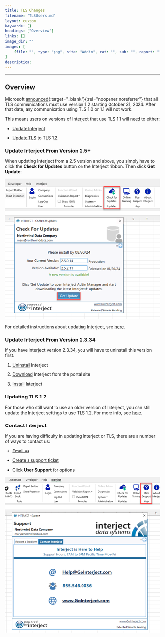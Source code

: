 ```yaml
---
title: TLS Changes
filename: "TLSUsers.md"
layout: custom
keywords: []
headings: ["Overview"]
links: []
image_dir: ""
images: [
    {file: "", type: "png", site: "Addin", cat: "", sub: "", report: "", ribbon: "", config: ""}
]
description: 
---
```

* * *

## Overview

Microsoft [announced](https://learn.microsoft.com/en-us/lifecycle/announcements/tls-support-ending-10-31-2024){:target="_blank"}{:rel="noopener noreferrer"} that all TLS communications must use version 1.2 starting October 31, 2024. After that date, any communication using TLS 1.0 or 1.1 will not work.

This means users on versions of Interject that use TLS 1.1 will need to either:

- [Update Interject](https://portal.gointerject.com/download-interject.html)

- [Update TLS](/wAbout/TLS.html#set-tls-settings-via-idssettings-file) to TLS 1.2.

### Update Interject From Version 2.5+

When updating Interject from a 2.5 version and above, you simply have to click the **Check for Updates** button on the Interject ribbon. Then click **Get Update**:

![](/images/TLSUser/GetUpdate.png)
<br>

For detailed instructions about updating Interject, see [here](/wAbout/Updating-INTERJECT.html).


### Update Interject From Version 2.3.34

If you have Interject version 2.3.34, you will have to uninstall this version first.

1. [Uninstall](/wAbout/Uninstalling.html) Interject

2. [Download](/wPortal/DownloadInterject.html) Interject from the portal site

3. [Install](/wAbout/SharedComputer.html) Interject

### Updating TLS 1.2

For those who still want to use an older version of Interject, you can still update the Interject settings to use TLS 1.2. For more info, see [here](/wAbout/TLS.html).

### Contact Interject

If you are having difficulty in updating Interject or TLS, there are a number of ways to contact us:

- [Email us](mailto:help@gointerject.com)

- [Create a support ticket](/wTroubleshoot/Reporting-A-Problem.md#send-report-to-interject)

- Click **User Support** for options

![](/images/TLSUser/UserSupport.png)
